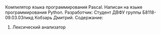 Компилятор языка программирования Pascal.
Написан на языке программирования Python.
Разработчик:
Студент ДВФУ группы Б8118-09.03.03пикд Кобзарь Дмитрий.
Содержание:
1. Лексический анализатор
